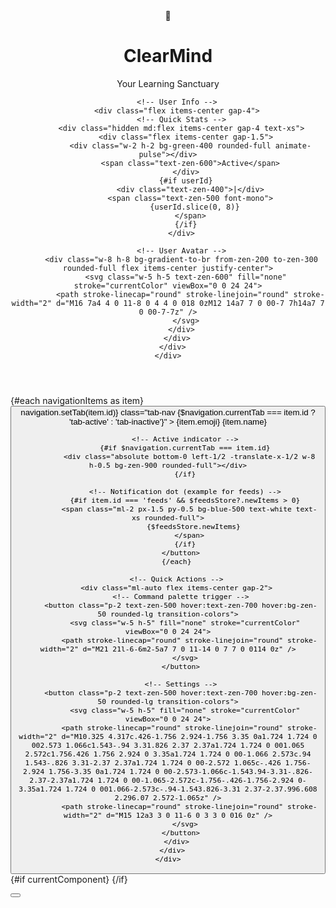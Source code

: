 <!-- Enhanced Navigation Section for App.svelte -->
<script>
  // Add this to your existing script section
  let isScrolled = false;
  
  onMount(() => {
    // ... existing onMount code ...
    
    // Add scroll listener for header effect
    const handleScroll = () => {
      isScrolled = window.scrollY > 10;
    };
    
    window.addEventListener('scroll', handleScroll);
    return () => window.removeEventListener('scroll', handleScroll);
  });
</script>

<!-- Replace your existing header and nav with this -->
<div class="min-h-screen bg-zen-50">
  <!-- Enhanced Header -->
  <header class="sticky top-0 z-20 transition-all duration-300
                 {isScrolled ? 'app-header shadow-sm' : 'bg-white'}">
    <div class="container-zen">
      <div class="flex items-center justify-between h-16">
        <!-- Logo/Brand -->
        <div class="flex items-center gap-3">
          <div class="relative">
            <div class="w-10 h-10 bg-gradient-to-br from-blue-500 to-purple-600 rounded-xl flex items-center justify-center shadow-lg">
              <span class="text-white text-xl">🧠</span>
            </div>
            <div class="absolute -bottom-1 -right-1 w-3 h-3 bg-green-400 rounded-full border-2 border-white"></div>
          </div>
          <div>
            <h1 class="font-semibold text-lg text-zen-900 tracking-tight">ClearMind</h1>
            <p class="text-xs text-zen-500 -mt-0.5">Your Learning Sanctuary</p>
          </div>
        </div>
        
        <!-- User Info -->
        <div class="flex items-center gap-4">
          <!-- Quick Stats -->
          <div class="hidden md:flex items-center gap-4 text-xs">
            <div class="flex items-center gap-1.5">
              <div class="w-2 h-2 bg-green-400 rounded-full animate-pulse"></div>
              <span class="text-zen-600">Active</span>
            </div>
            {#if userId}
              <div class="text-zen-400">|</div>
              <span class="text-zen-500 font-mono">
                {userId.slice(0, 8)}
              </span>
            {/if}
          </div>
          
          <!-- User Avatar -->
          <div class="w-8 h-8 bg-gradient-to-br from-zen-200 to-zen-300 rounded-full flex items-center justify-center">
            <svg class="w-5 h-5 text-zen-600" fill="none" stroke="currentColor" viewBox="0 0 24 24">
              <path stroke-linecap="round" stroke-linejoin="round" stroke-width="2" d="M16 7a4 4 0 11-8 0 4 4 0 018 0zM12 14a7 7 0 00-7 7h14a7 7 0 00-7-7z" />
            </svg>
          </div>
        </div>
      </div>
    </div>
  </header>
  
  <!-- Enhanced Navigation -->
  <nav class="sticky top-16 z-10 bg-white/80 backdrop-blur-sm border-b border-zen-100">
    <div class="container-zen">
      <div class="flex items-center gap-2 py-2">
        {#each navigationItems as item}
          <button 
            on:click={() => navigation.setTab(item.id)}
            class="tab-nav
                   {$navigation.currentTab === item.id ? 'tab-active' : 'tab-inactive'}"
          >
            <span class="text-lg mr-2.5 opacity-80">{item.emoji}</span>
            <span class="font-medium">{item.name}</span>
            
            <!-- Active indicator -->
            {#if $navigation.currentTab === item.id}
              <div class="absolute bottom-0 left-1/2 -translate-x-1/2 w-8 h-0.5 bg-zen-900 rounded-full"></div>
            {/if}
            
            <!-- Notification dot (example for feeds) -->
            {#if item.id === 'feeds' && $feedsStore?.newItems > 0}
              <span class="ml-2 px-1.5 py-0.5 bg-blue-500 text-white text-xs rounded-full">
                {$feedsStore.newItems}
              </span>
            {/if}
          </button>
        {/each}
        
        <!-- Quick Actions -->
        <div class="ml-auto flex items-center gap-2">
          <!-- Command palette trigger -->
          <button class="p-2 text-zen-500 hover:text-zen-700 hover:bg-zen-50 rounded-lg transition-colors">
            <svg class="w-5 h-5" fill="none" stroke="currentColor" viewBox="0 0 24 24">
              <path stroke-linecap="round" stroke-linejoin="round" stroke-width="2" d="M21 21l-6-6m2-5a7 7 0 11-14 0 7 7 0 0114 0z" />
            </svg>
          </button>
          
          <!-- Settings -->
          <button class="p-2 text-zen-500 hover:text-zen-700 hover:bg-zen-50 rounded-lg transition-colors">
            <svg class="w-5 h-5" fill="none" stroke="currentColor" viewBox="0 0 24 24">
              <path stroke-linecap="round" stroke-linejoin="round" stroke-width="2" d="M10.325 4.317c.426-1.756 2.924-1.756 3.35 0a1.724 1.724 0 002.573 1.066c1.543-.94 3.31.826 2.37 2.37a1.724 1.724 0 001.065 2.572c1.756.426 1.756 2.924 0 3.35a1.724 1.724 0 00-1.066 2.573c.94 1.543-.826 3.31-2.37 2.37a1.724 1.724 0 00-2.572 1.065c-.426 1.756-2.924 1.756-3.35 0a1.724 1.724 0 00-2.573-1.066c-1.543.94-3.31-.826-2.37-2.37a1.724 1.724 0 00-1.065-2.572c-1.756-.426-1.756-2.924 0-3.35a1.724 1.724 0 001.066-2.573c-.94-1.543.826-3.31 2.37-2.37.996.608 2.296.07 2.572-1.065z" />
              <path stroke-linecap="round" stroke-linejoin="round" stroke-width="2" d="M15 12a3 3 0 11-6 0 3 3 0 016 0z" />
            </svg>
          </button>
        </div>
      </div>
    </div>
  </nav>
  
  <!-- Main Content with proper spacing -->
  <main class="container-zen py-8">
    <div class="animate-fade-in">
      {#if currentComponent}
        <svelte:component this={currentComponent} {userId} />
      {/if}
    </div>
  </main>
  
  <!-- Optional: Floating Action Button for primary action -->
  <button class="fixed bottom-6 right-6 w-14 h-14 bg-zen-900 text-white rounded-full shadow-lg 
                 hover:shadow-xl hover:scale-105 transition-all duration-200 flex items-center justify-center group">
    <svg class="w-6 h-6 group-hover:rotate-90 transition-transform duration-300" fill="none" stroke="currentColor" viewBox="0 0 24 24">
      <path stroke-linecap="round" stroke-linejoin="round" stroke-width="2" d="M12 4v16m8-8H4" />
    </svg>
  </button>
</div>

<style>
  /* Additional navigation-specific animations */
  .tab-nav {
    position: relative;
    overflow: hidden;
  }
  
  .tab-nav::before {
    content: '';
    position: absolute;
    top: 0;
    left: 0;
    width: 100%;
    height: 100%;
    background: radial-gradient(circle, rgba(59, 130, 246, 0.1) 0%, transparent 70%);
    transform: scale(0);
    transition: transform 0.3s ease;
  }
  
  .tab-nav:active::before {
    transform: scale(2);
  }
  
  /* Smooth header transition */
  header {
    transition: background-color 0.3s ease, box-shadow 0.3s ease;
  }
  
  /* Premium focus styles */
  button:focus-visible {
    outline: 2px solid rgba(59, 130, 246, 0.5);
    outline-offset: 2px;
  }
</style>